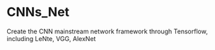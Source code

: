 # CNNs_Net
Create the CNN mainstream network framework through Tensorflow, including LeNte, VGG, AlexNet
